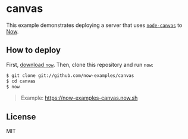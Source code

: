 # canvas

This example demonstrates deploying a server that uses
[`node-canvas`](https://github.com/Automattic/node-canvas)
to [Now](https://now.sh).

## How to deploy

First, [download `now`](https://zeit.co/download). Then, clone this
repository and run `now`:

```bash
$ git clone git://github.com/now-examples/canvas
$ cd canvas
$ now
```

> Example: https://now-examples-canvas.now.sh

## License

MIT

